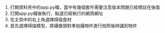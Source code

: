 1. 打開資料夾中的app.py檔，當中有幾個套件需要注意版本問題已經標註在後面
2. 打開app.py檔後執行，點選已經執行的網頁網址
3. 在主頁中的右上角選擇掃描食材
4. 首先選擇掃描模型，將攝像頭對準拍攝物件進行拍照後辨識到物件
